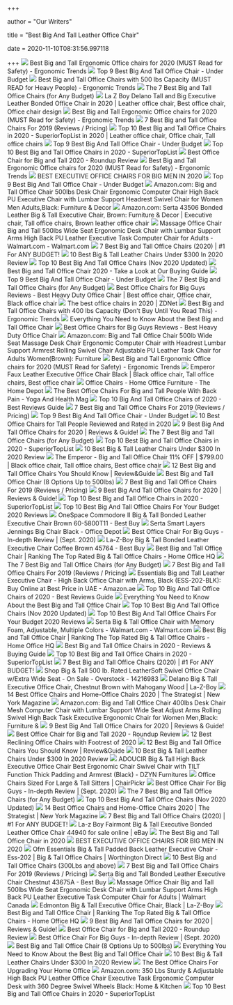 +++
        
author = "Our Writers"
        
title = "Best Big And Tall Leather Office Chair"
        
date = 2020-11-10T08:31:56.997118
        
+++
[ ![](http://ergonomictrends.com/wp-content/uploads/2018/06/Reficcer-High-Back-Chair-review.jpg)](http://ergonomictrends.com/wp-content/uploads/2018/06/Reficcer-High-Back-Chair-review.jpg) Best Big and Tall Ergonomic Office chairs for 2020 (MUST Read for Safety) -  Ergonomic Trends
[ ![](https://officechairjudge.com/wp-content/uploads/2019/06/La-Z-Boy-Delano-Big-Tall-Executive-Bonded-Leather-Office-Chair.jpg?x61104)](https://officechairjudge.com/wp-content/uploads/2019/06/La-Z-Boy-Delano-Big-Tall-Executive-Bonded-Leather-Office-Chair.jpg?x61104) Top 9 Best Big And Tall Office Chair - Under Budget
[ ![](http://ergonomictrends.com/wp-content/uploads/2018/11/best-big-tall-office-chair-500-lbs.jpg)](http://ergonomictrends.com/wp-content/uploads/2018/11/best-big-tall-office-chair-500-lbs.jpg) Best Big and Tall Office Chairs with 500 lbs Capacity (MUST READ for Heavy  People) - Ergonomic Trends
[ ![](https://techguided.com/wp-content/uploads/2018/08/best-big-and-tall-office-chairs.jpg)](https://techguided.com/wp-content/uploads/2018/08/best-big-and-tall-office-chairs.jpg) The 7 Best Big and Tall Office Chairs (for Any Budget)
[ ![](https://i.pinimg.com/originals/8e/c9/38/8ec93863de3cabb0da021492d35f252f.jpg)](https://i.pinimg.com/originals/8e/c9/38/8ec93863de3cabb0da021492d35f252f.jpg) La Z Boy Delano Tall and Big Executive Leather Bonded Office Chair in 2020  | Leather office chair, Best office chair, Office chair design
[ ![](http://ergonomictrends.com/wp-content/uploads/2018/06/best-big-and-tall-office-chairs.jpg)](http://ergonomictrends.com/wp-content/uploads/2018/06/best-big-and-tall-office-chairs.jpg) Best Big and Tall Ergonomic Office chairs for 2020 (MUST Read for Safety) -  Ergonomic Trends
[ ![](https://www.btod.com/blog/wp-content/uploads/2019/03/big-tall-chairs-1-best-bariatric.jpg)](https://www.btod.com/blog/wp-content/uploads/2019/03/big-tall-chairs-1-best-bariatric.jpg) 7 Best Big and Tall Office Chairs For 2019 (Reviews / Pricing)
[ ![](https://i.pinimg.com/originals/78/f5/ba/78f5ba2087d62ba94c10a8cc0543baac.png)](https://i.pinimg.com/originals/78/f5/ba/78f5ba2087d62ba94c10a8cc0543baac.png) Top 10 Best Big and Tall Office Chairs in 2020 - SuperiorTopList in 2020 | Leather  office chair, Office chair, Tall office chairs
[ ![](https://officechairjudge.com/wp-content/uploads/2017/09/BestMassage-High-Back-Big-and-Tall-Office-Chair.jpg?x61104)](https://officechairjudge.com/wp-content/uploads/2017/09/BestMassage-High-Back-Big-and-Tall-Office-Chair.jpg?x61104) Top 9 Best Big And Tall Office Chair - Under Budget
[ ![](https://superiortoplist.com/wp-content/uploads/2019/12/BestOffice-e1575961465178.jpg)](https://superiortoplist.com/wp-content/uploads/2019/12/BestOffice-e1575961465178.jpg) Top 10 Best Big and Tall Office Chairs in 2020 - SuperiorTopList
[ ![](https://chairinstitute.com/wp-content/uploads/2019/04/Best-Office-Chair-for-Big-and-Tall-Serta-Tranquility-Right-View-Main-Chair-Institute.jpg)](https://chairinstitute.com/wp-content/uploads/2019/04/Best-Office-Chair-for-Big-and-Tall-Serta-Tranquility-Right-View-Main-Chair-Institute.jpg) Best Office Chair for Big and Tall 2020 - Roundup Review
[ ![](http://ergonomictrends.com/wp-content/uploads/2018/06/YAMASORO-Ergonomic-High-Back-Chair-review.jpg)](http://ergonomictrends.com/wp-content/uploads/2018/06/YAMASORO-Ergonomic-High-Back-Chair-review.jpg) Best Big and Tall Ergonomic Office chairs for 2020 (MUST Read for Safety) -  Ergonomic Trends
[ ![](https://ztoplist.com/wp-content/uploads/2020/04/La-Z-Boy-Delano-Big-Tall-Executive-Office-Chair-High-Back-Ergonomic-Lumbar-Support-Bonded-Leather-Black-with-Mahogany-Wood-Finish.jpg)](https://ztoplist.com/wp-content/uploads/2020/04/La-Z-Boy-Delano-Big-Tall-Executive-Office-Chair-High-Back-Ergonomic-Lumbar-Support-Bonded-Leather-Black-with-Mahogany-Wood-Finish.jpg) BEST EXECUTIVE OFFICE CHAIRS FOR BIG MEN IN 2020
[ ![](https://officechairjudge.com/wp-content/uploads/2019/06/YAMASORO-Ergonomic-Executive-Office-Chair-Black.jpg?x61104)](https://officechairjudge.com/wp-content/uploads/2019/06/YAMASORO-Ergonomic-Executive-Office-Chair-Black.jpg?x61104) Top 9 Best Big And Tall Office Chair - Under Budget
[ ![](https://images-na.ssl-images-amazon.com/images/I/51-Vj1C75sL._AC_SX679_.jpg)](https://images-na.ssl-images-amazon.com/images/I/51-Vj1C75sL._AC_SX679_.jpg) Amazon.com: Big and Tall Office Chair 500lbs Desk Chair Ergonomic Computer  Chair High Back PU Executive Chair with Lumbar Support Headrest Swivel Chair  for Women Men Adults,Black: Furniture & Decor
[ ![](https://i.pinimg.com/originals/c1/2a/2e/c12a2e387bdb7bbf194dff3463f26121.jpg)](https://i.pinimg.com/originals/c1/2a/2e/c12a2e387bdb7bbf194dff3463f26121.jpg) Amazon.com: Serta 43506 Bonded Leather Big & Tall Executive Chair, Brown:  Furniture & Decor | Executive chair, Tall office chairs, Brown leather  office chair
[ ![](https://i5.walmartimages.com/asr/c583cb1d-9bcf-44cd-b22b-143a013dd2b0_1.8d3d54e512c4b80b1b67d8ca8c73f098.jpeg)](https://i5.walmartimages.com/asr/c583cb1d-9bcf-44cd-b22b-143a013dd2b0_1.8d3d54e512c4b80b1b67d8ca8c73f098.jpeg) Massage Office Chair Big and Tall 500lbs Wide Seat Ergonomic Desk Chair  with Lumbar Support Arms High Back PU Leather Executive Task Computer Chair  for Adults - Walmart.com - Walmart.com
[ ![](https://www.wellnessgrit.com/wp-content/uploads/2019/05/Serta-664x1024.jpg)](https://www.wellnessgrit.com/wp-content/uploads/2019/05/Serta-664x1024.jpg) 7 Best Big and Tall Office Chairs (2020) | #1 For ANY BUDGET!
[ ![](https://ws-na.amazon-adsystem.com/widgets/q?_encoding=UTF8&ASIN=B076ZWWXH7&Format=_SL500_&ID=AsinImage&MarketPlace=US&ServiceVersion=20070822&WS=1&tag=backtoback-20&language=en_US)](https://ws-na.amazon-adsystem.com/widgets/q?_encoding=UTF8&ASIN=B076ZWWXH7&Format=_SL500_&ID=AsinImage&MarketPlace=US&ServiceVersion=20070822&WS=1&tag=backtoback-20&language=en_US) 10 Best Big & Tall Leather Chairs Under $300 In 2020 Review
[ ![](https://bestchairsreviews.com/wp-content/uploads/2020/01/best_big_tall_office_Chairs.jpg)](https://bestchairsreviews.com/wp-content/uploads/2020/01/best_big_tall_office_Chairs.jpg) Top 10 Best Big And Tall Office Chairs (Nov 2020 Updated)
[ ![](https://webtrainingguides.com/wp-content/uploads/2020/01/big-and-tall-1.jpg)](https://webtrainingguides.com/wp-content/uploads/2020/01/big-and-tall-1.jpg) Best Big and Tall Office Chair 2020 - Take a Look at Our Buying Guide
[ ![](https://officechairjudge.com/wp-content/uploads/2019/06/Serta-Bonded-Leather-Big-Tall-Executive-Chair.jpg?x61104)](https://officechairjudge.com/wp-content/uploads/2019/06/Serta-Bonded-Leather-Big-Tall-Executive-Chair.jpg?x61104) Top 9 Best Big And Tall Office Chair - Under Budget
[ ![](https://techguided.com/wp-content/uploads/2018/08/AmazonBasics-Big-Tall.jpg)](https://techguided.com/wp-content/uploads/2018/08/AmazonBasics-Big-Tall.jpg) The 7 Best Big and Tall Office Chairs (for Any Budget)
[ ![](https://i.pinimg.com/originals/c8/09/ae/c809ae0e724a3054d7f5c771a3d597fd.jpg)](https://i.pinimg.com/originals/c8/09/ae/c809ae0e724a3054d7f5c771a3d597fd.jpg) Best Office Chairs for Big Guys Reviews - Best Heavy Duty Office Chair | Best  office chair, Office chair, Black office chair
[ ![](https://zdnet4.cbsistatic.com/hub/i/2020/01/17/c0ad1bc6-1ebd-44b4-a35b-3f8aae0e3b21/office-chair-4.jpg)](https://zdnet4.cbsistatic.com/hub/i/2020/01/17/c0ad1bc6-1ebd-44b4-a35b-3f8aae0e3b21/office-chair-4.jpg) The best office chairs in 2020 | ZDNet
[ ![](http://ergonomictrends.com/wp-content/uploads/2018/10/best-big-tall-office-chair-400-lbs.jpg)](http://ergonomictrends.com/wp-content/uploads/2018/10/best-big-tall-office-chair-400-lbs.jpg) Best Big and Tall Office Chairs with 400 lbs Capacity (Don't Buy Until You  Read This) - Ergonomic Trends
[ ![](https://images-na.ssl-images-amazon.com/images/I/61MDo%2BsRhqL._AC_SX522_.jpg)](https://images-na.ssl-images-amazon.com/images/I/61MDo%2BsRhqL._AC_SX522_.jpg) Everything You Need to Know About the Best Big and Tall Office Chair
[ ![](https://www.heavyduty.life/wp-content/uploads/2019/02/Flash-Furniture-HERCULES-Series-Big-Tall-500-lb.-Rated-Black-Leather-Executive-Swivel-Chair-with-Extra-Wide-Seat.jpg)](https://www.heavyduty.life/wp-content/uploads/2019/02/Flash-Furniture-HERCULES-Series-Big-Tall-500-lb.-Rated-Black-Leather-Executive-Swivel-Chair-with-Extra-Wide-Seat.jpg) Best Office Chairs for Big Guys Reviews - Best Heavy Duty Office Chair
[ ![](https://images-na.ssl-images-amazon.com/images/I/71jqdAfXJ4L._AC_SL1500_.jpg)](https://images-na.ssl-images-amazon.com/images/I/71jqdAfXJ4L._AC_SL1500_.jpg) Amazon.com: Big and Tall Office Chair 500lb Wide Seat Massage Desk Chair  Ergonomic Computer Chair with Headrest Lumbar Support Armrest Rolling  Swivel Chair Adjustable PU Leather Task Chair for Adults Women(Brown):  Furniture
[ ![](http://ergonomictrends.com/wp-content/uploads/2020/05/anda-seat-kaiser-chair-review-amz.jpg)](http://ergonomictrends.com/wp-content/uploads/2020/05/anda-seat-kaiser-chair-review-amz.jpg) Best Big and Tall Ergonomic Office chairs for 2020 (MUST Read for Safety) -  Ergonomic Trends
[ ![](https://i.pinimg.com/originals/a3/ae/78/a3ae78ed4e9cab5d54199e7aa75f208f.jpg)](https://i.pinimg.com/originals/a3/ae/78/a3ae78ed4e9cab5d54199e7aa75f208f.jpg) Emperor Faux Leather Executive Office Chair Black | Black office chair, Tall  office chairs, Best office chair
[ ![](https://images.homedepot-static.com/productImages/fc5218e5-1c1f-4884-9fb7-1efcd499b4bd/svn/black-merax-ergonomic-chairs-pp189619baa-64_400.jpg)](https://images.homedepot-static.com/productImages/fc5218e5-1c1f-4884-9fb7-1efcd499b4bd/svn/black-merax-ergonomic-chairs-pp189619baa-64_400.jpg) Office Chairs - Home Office Furniture - The Home Depot
[ ![](https://www.yogaandhealthmag.co.uk/wp-content/uploads/2020/01/Best-Big-and-Tall-Office-Chair.jpg)](https://www.yogaandhealthmag.co.uk/wp-content/uploads/2020/01/Best-Big-and-Tall-Office-Chair.jpg) The Best Office Chairs For Big and Tall People With Back Pain - Yoga And  Health Mag
[ ![](https://m.media-amazon.com/images/I/41FL0BkGBGL.jpg)](https://m.media-amazon.com/images/I/41FL0BkGBGL.jpg) Top 10 Big And Tall Office Chairs of 2020 - Best Reviews Guide
[ ![](https://www.btod.com/blog/wp-content/uploads/2019/03/big-tall-chairs-3-best-ergonomics.jpg)](https://www.btod.com/blog/wp-content/uploads/2019/03/big-tall-chairs-3-best-ergonomics.jpg) 7 Best Big and Tall Office Chairs For 2019 (Reviews / Pricing)
[ ![](https://officechairjudge.com/wp-content/uploads/2017/09/AmazonBasics-Big-Tall-Executive-Office-Chair.jpg?x61104)](https://officechairjudge.com/wp-content/uploads/2017/09/AmazonBasics-Big-Tall-Executive-Office-Chair.jpg?x61104) Top 9 Best Big And Tall Office Chair - Under Budget
[ ![](https://www.theworkbuzz.com/wp-content/uploads/2020/02/best-office-chairs-for-tall-people.jpg)](https://www.theworkbuzz.com/wp-content/uploads/2020/02/best-office-chairs-for-tall-people.jpg) 10 Best Office Chairs for Tall People Reviewed and Rated in 2020
[ ![](https://www.leaphomeward.com/wp-content/uploads/2019/11/LA-Z-Boy-Delano.jpg)](https://www.leaphomeward.com/wp-content/uploads/2019/11/LA-Z-Boy-Delano.jpg) 9 Best Big And Tall Office Chairs for 2020 | Reviews & Guide!
[ ![](https://techguided.com/wp-content/uploads/2018/08/HON-Wave.jpg)](https://techguided.com/wp-content/uploads/2018/08/HON-Wave.jpg) The 7 Best Big and Tall Office Chairs (for Any Budget)
[ ![](https://superiortoplist.com/wp-content/uploads/2019/12/HON-e1575961780354.jpg)](https://superiortoplist.com/wp-content/uploads/2019/12/HON-e1575961780354.jpg) Top 10 Best Big and Tall Office Chairs in 2020 - SuperiorTopList
[ ![](https://ws-na.amazon-adsystem.com/widgets/q?_encoding=UTF8&ASIN=B00EUU5HW2&Format=_SL500_&ID=AsinImage&MarketPlace=US&ServiceVersion=20070822&WS=1&tag=backtoback-20&language=en_US)](https://ws-na.amazon-adsystem.com/widgets/q?_encoding=UTF8&ASIN=B00EUU5HW2&Format=_SL500_&ID=AsinImage&MarketPlace=US&ServiceVersion=20070822&WS=1&tag=backtoback-20&language=en_US) 10 Best Big & Tall Leather Chairs Under $300 In 2020 Review
[ ![](https://i.pinimg.com/originals/79/24/c0/7924c029b545eb4f749e090167349207.jpg)](https://i.pinimg.com/originals/79/24/c0/7924c029b545eb4f749e090167349207.jpg) The Emperor - Big and Tall Office Chair 11% OFF | $799.00 | Black office  chair, Tall office chairs, Best office chair
[ ![](https://bestratedofficechair.com/wp-content/uploads/2019/06/Best-Selling-AmazonBasics-Office-Desk-Chairs-with-High-Back-1.jpg)](https://bestratedofficechair.com/wp-content/uploads/2019/06/Best-Selling-AmazonBasics-Office-Desk-Chairs-with-High-Back-1.jpg) 12 Best Big and Tall Office Chairs You Should Know | Review&Guide
[ ![](https://myergonomicchair.com/wp-content/uploads/2019/12/best-big-tall-office-chair.png)](https://myergonomicchair.com/wp-content/uploads/2019/12/best-big-tall-office-chair.png) Best Big and Tall Office Chair (8 Options Up to 500lbs)
[ ![](https://www.btod.com/blog/wp-content/uploads/2019/03/big-tall-chairs-7-best-fabric.jpg)](https://www.btod.com/blog/wp-content/uploads/2019/03/big-tall-chairs-7-best-fabric.jpg) 7 Best Big and Tall Office Chairs For 2019 (Reviews / Pricing)
[ ![](https://www.leaphomeward.com/wp-content/uploads/2019/11/HM-Aeron.jpg)](https://www.leaphomeward.com/wp-content/uploads/2019/11/HM-Aeron.jpg) 9 Best Big And Tall Office Chairs for 2020 | Reviews & Guide!
[ ![](https://superiortoplist.com/wp-content/uploads/2019/12/REFICCER-e1575961518987.jpg)](https://superiortoplist.com/wp-content/uploads/2019/12/REFICCER-e1575961518987.jpg) Top 10 Best Big and Tall Office Chairs in 2020 - SuperiorTopList
[ ![](https://images-na.ssl-images-amazon.com/images/I/71%2BOrmOVz0L._SL500_.jpg)](https://images-na.ssl-images-amazon.com/images/I/71%2BOrmOVz0L._SL500_.jpg) Top 10 Best Big And Tall Office Chairs For Your Budget 2020 Reviews
[ ![](https://pisces.bbystatic.com/image2/BestBuy_US/images/products/6345/6345410_sd.jpg;maxHeight=640;maxWidth=550)](https://pisces.bbystatic.com/image2/BestBuy_US/images/products/6345/6345410_sd.jpg;maxHeight=640;maxWidth=550) OneSpace Commodore II Big & Tall Bonded Leather Executive Chair Brown  60-5800T11 - Best Buy
[ ![](https://media.officedepot.com/image/upload/b_rgb:FFFFFF,c_pad,dpr_1.0,f_auto,h_666,q_auto,w_500/c_pad,h_666,w_500/v1/products/304574/304574_o01_serta_smart_layers_jennings_bonded_leather_high_back_big_and_tall_chair_102219?pgw=1)](https://media.officedepot.com/image/upload/b_rgb:FFFFFF,c_pad,dpr_1.0,f_auto,h_666,q_auto,w_500/c_pad,h_666,w_500/v1/products/304574/304574_o01_serta_smart_layers_jennings_bonded_leather_high_back_big_and_tall_chair_102219?pgw=1) Serta Smart Layers Jennings Big Chair Black - Office Depot
[ ![](https://pickadvisor.org/wp-content/uploads/2019/12/SMUGDESK-1432-1-600x600.jpg)](https://pickadvisor.org/wp-content/uploads/2019/12/SMUGDESK-1432-1-600x600.jpg) Best Office Chair For Big Guys - In-depth Review | (Sept. 2020)
[ ![](https://pisces.bbystatic.com/image2/BestBuy_US/images/products/4346/4346704_sd.jpg;maxHeight=640;maxWidth=550)](https://pisces.bbystatic.com/image2/BestBuy_US/images/products/4346/4346704_sd.jpg;maxHeight=640;maxWidth=550) La-Z-Boy Big & Tall Bonded Leather Executive Chair Coffee Brown 45764 - Best  Buy
[ ![](https://homeofficehq.net/wp-content/uploads/2018/08/office-desks-executive-office-desk-dark-wooden-desk-with-elegant-black-leather-office-chair-large-cabinet-and-credenza-spacious-brown-rug-e1533155768380.jpg)](https://homeofficehq.net/wp-content/uploads/2018/08/office-desks-executive-office-desk-dark-wooden-desk-with-elegant-black-leather-office-chair-large-cabinet-and-credenza-spacious-brown-rug-e1533155768380.jpg) Best Big and Tall Office Chair | Ranking The Top Rated Big & Tall Office  Chairs - Home Office HQ
[ ![](https://techguided.com/wp-content/uploads/2018/08/Serta-Executive.jpg)](https://techguided.com/wp-content/uploads/2018/08/Serta-Executive.jpg) The 7 Best Big and Tall Office Chairs (for Any Budget)
[ ![](https://www.btod.com/blog/wp-content/uploads/2019/03/best-big-tall-office-chairs-2020-blog-header.jpg)](https://www.btod.com/blog/wp-content/uploads/2019/03/best-big-tall-office-chairs-2020-blog-header.jpg) 7 Best Big and Tall Office Chairs For 2019 (Reviews / Pricing)
[ ![](https://images-na.ssl-images-amazon.com/images/I/411QKnvbeSL._AC_SY400_.jpg)](https://images-na.ssl-images-amazon.com/images/I/411QKnvbeSL._AC_SY400_.jpg) Essentials Big and Tall Leather Executive Chair - High Back Office Chair  with Arms, Black (ESS-202-BLK): Buy Online at Best Price in UAE - Amazon.ae
[ ![](https://m.media-amazon.com/images/I/31-fNi+vi6L.jpg)](https://m.media-amazon.com/images/I/31-fNi+vi6L.jpg) Top 10 Big And Tall Office Chairs of 2020 - Best Reviews Guide
[ ![](https://images-na.ssl-images-amazon.com/images/I/611m6DqSD0L._AC_SX522_.jpg)](https://images-na.ssl-images-amazon.com/images/I/611m6DqSD0L._AC_SX522_.jpg) Everything You Need to Know About the Best Big and Tall Office Chair
[ ![](https://bestchairsreviews.com/wp-content/uploads/2020/01/LaZBoy_Delano_Executive_Chair.jpg)](https://bestchairsreviews.com/wp-content/uploads/2020/01/LaZBoy_Delano_Executive_Chair.jpg) Top 10 Best Big And Tall Office Chairs (Nov 2020 Updated)
[ ![](https://images-na.ssl-images-amazon.com/images/I/81TL0rA8c4L._SL500_.jpg)](https://images-na.ssl-images-amazon.com/images/I/81TL0rA8c4L._SL500_.jpg) Top 10 Best Big And Tall Office Chairs For Your Budget 2020 Reviews
[ ![](https://i5.walmartimages.com/asr/924eaa33-4456-4dae-96f6-9373ddd8c91f_1.ef95316cd9332dff77ede80bd7c0cfe8.jpeg)](https://i5.walmartimages.com/asr/924eaa33-4456-4dae-96f6-9373ddd8c91f_1.ef95316cd9332dff77ede80bd7c0cfe8.jpeg) Serta Big & Tall Office Chair with Memory Foam, Adjustable, Multiple Colors  - Walmart.com - Walmart.com
[ ![](https://homeofficehq.net/wp-content/uploads/2018/08/81jc7pSV1uL._SL1500_-e1533154233564.jpg)](https://homeofficehq.net/wp-content/uploads/2018/08/81jc7pSV1uL._SL1500_-e1533154233564.jpg) Best Big and Tall Office Chair | Ranking The Top Rated Big & Tall Office  Chairs - Home Office HQ
[ ![](https://www.theo-theo.com/wp-content/uploads/2020/02/best-big-and-tall-office-chairs.jpg)](https://www.theo-theo.com/wp-content/uploads/2020/02/best-big-and-tall-office-chairs.jpg) Best Big and Tall Office Chairs in 2020 - Reviews & Buying Guide
[ ![](https://superiortoplist.com/wp-content/uploads/2019/12/AmazonBasics-e1575961911880.jpg)](https://superiortoplist.com/wp-content/uploads/2019/12/AmazonBasics-e1575961911880.jpg) Top 10 Best Big and Tall Office Chairs in 2020 - SuperiorTopList
[ ![](https://www.wellnessgrit.com/wp-content/uploads/2019/05/Herman-Miller-The-Aeron-1024x935.jpg)](https://www.wellnessgrit.com/wp-content/uploads/2019/05/Herman-Miller-The-Aeron-1024x935.jpg) 7 Best Big and Tall Office Chairs (2020) | #1 For ANY BUDGET!
[ ![](https://ak1.ostkcdn.com/images/products/is/images/direct/0cec98f9cda2fbbade5526eab0ca4ae0d77fcaaa/Big-%26-Tall-500-lb.-Rated-LeatherSoft-Swivel-Office-Chair-w-Extra-Wide-Seat.jpg?impolicy=medium)](https://ak1.ostkcdn.com/images/products/is/images/direct/0cec98f9cda2fbbade5526eab0ca4ae0d77fcaaa/Big-%26-Tall-500-lb.-Rated-LeatherSoft-Swivel-Office-Chair-w-Extra-Wide-Seat.jpg?impolicy=medium) Shop Big & Tall 500 lb. Rated LeatherSoft Swivel Office Chair w/Extra Wide  Seat - On Sale - Overstock - 14216983
[ ![](https://content.la-z-boy.com/Images/product/category/homeaccents/large/CHR200093_CDPprimary.jpg)](https://content.la-z-boy.com/Images/product/category/homeaccents/large/CHR200093_CDPprimary.jpg) Delano Big & Tall Executive Office Chair, Chestnut Brown with Mahogany Wood  | La-Z-Boy
[ ![](https://pyxis.nymag.com/v1/imgs/fdc/3a6/86a7075e3525ef1c07994401e3cd530a78-amazon-basics-exec-chair.rsquare.w600.jpg)](https://pyxis.nymag.com/v1/imgs/fdc/3a6/86a7075e3525ef1c07994401e3cd530a78-amazon-basics-exec-chair.rsquare.w600.jpg) 14 Best Office Chairs and Home-Office Chairs 2020 | The Strategist | New  York Magazine
[ ![](https://images-na.ssl-images-amazon.com/images/I/6116gQcN5xL._AC_SY355_.jpg)](https://images-na.ssl-images-amazon.com/images/I/6116gQcN5xL._AC_SY355_.jpg) Amazon.com: Big and Tall Office Chair 400lbs Desk Chair Mesh Computer Chair  with Lumbar Support Wide Seat Adjust Arms Rolling Swivel High Back Task  Executive Ergonomic Chair for Women Men,Black: Furniture &
[ ![](https://www.leaphomeward.com/wp-content/uploads/2019/11/Songmics.jpg)](https://www.leaphomeward.com/wp-content/uploads/2019/11/Songmics.jpg) 9 Best Big And Tall Office Chairs for 2020 | Reviews & Guide!
[ ![](https://chairinstitute.com/wp-content/uploads/2019/04/Best-Office-Chair-for-Big-and-Tall-Steelcase-Leap-Plus-Right-View-Main-Chair-Institute.jpg)](https://chairinstitute.com/wp-content/uploads/2019/04/Best-Office-Chair-for-Big-and-Tall-Steelcase-Leap-Plus-Right-View-Main-Chair-Institute.jpg) Best Office Chair for Big and Tall 2020 - Roundup Review
[ ![](https://m.media-amazon.com/images/I/41JdnpYbK+L.jpg)](https://m.media-amazon.com/images/I/41JdnpYbK+L.jpg) 12 Best Reclining Office Chairs with Footrest of 2020
[ ![](https://bestratedofficechair.com/wp-content/uploads/2019/06/Killabee-Extra-Large-Memory-Foam-Office-Gaming-Chair.jpg)](https://bestratedofficechair.com/wp-content/uploads/2019/06/Killabee-Extra-Large-Memory-Foam-Office-Gaming-Chair.jpg) 12 Best Big and Tall Office Chairs You Should Know | Review&Guide
[ ![](https://www.chairsfact.com/wp-content/uploads/2019/10/10-best-big-tall-leather-chairs-under-300-in-2020-review-1024x585.jpg)](https://www.chairsfact.com/wp-content/uploads/2019/10/10-best-big-tall-leather-chairs-under-300-in-2020-review-1024x585.jpg) 10 Best Big & Tall Leather Chairs Under $300 In 2020 Review
[ ![](https://dzynfurnitures.com/wp-content/uploads/2020/04/ashirwad-319-h-01.jpg)](https://dzynfurnitures.com/wp-content/uploads/2020/04/ashirwad-319-h-01.jpg) ADOUCIR Big & Tall High Back Executive Office Chair Best Ergonomic Chair  Swivel Chair with TILT Function Thick Padding and Armrest (Black) - DZYN  Furnitures
[ ![](https://chairpickr.com/wp-content/uploads/2019/09/Best-Large-And-Tall-ChairPickr-alt.jpg)](https://chairpickr.com/wp-content/uploads/2019/09/Best-Large-And-Tall-ChairPickr-alt.jpg) Office Chairs Sized For Large & Tall Sitters | ChairPickr
[ ![](https://pickadvisor.org/wp-content/uploads/2019/12/Serta-43506-2-600x600.jpg)](https://pickadvisor.org/wp-content/uploads/2019/12/Serta-43506-2-600x600.jpg) Best Office Chair For Big Guys - In-depth Review | (Sept. 2020)
[ ![](https://techguided.com/wp-content/uploads/2018/08/La-Z-Boy-Delano.jpg)](https://techguided.com/wp-content/uploads/2018/08/La-Z-Boy-Delano.jpg) The 7 Best Big and Tall Office Chairs (for Any Budget)
[ ![](https://bestchairsreviews.com/wp-content/uploads/2020/01/AMAZONBASICS_Big_Tall_Office_Chair.jpg)](https://bestchairsreviews.com/wp-content/uploads/2020/01/AMAZONBASICS_Big_Tall_Office_Chair.jpg) Top 10 Best Big And Tall Office Chairs (Nov 2020 Updated)
[ ![](https://pyxis.nymag.com/v1/imgs/742/d01/1fcb82626ad99af52e83ff3361fff50c73-sadie-big-and-tall-office-computer-chair.2x.rsquare.w600.jpg)](https://pyxis.nymag.com/v1/imgs/742/d01/1fcb82626ad99af52e83ff3361fff50c73-sadie-big-and-tall-office-computer-chair.2x.rsquare.w600.jpg) 14 Best Office Chairs and Home-Office Chairs 2020 | The Strategist | New  York Magazine
[ ![](https://www.wellnessgrit.com/wp-content/uploads/2019/05/La-Z-Boy-Design-1024x1024.jpeg)](https://www.wellnessgrit.com/wp-content/uploads/2019/05/La-Z-Boy-Design-1024x1024.jpeg) 7 Best Big and Tall Office Chairs (2020) | #1 For ANY BUDGET!
[ ![](https://i.ebayimg.com/images/g/H94AAOSwMKFeeCTL/s-l1600.jpg)](https://i.ebayimg.com/images/g/H94AAOSwMKFeeCTL/s-l1600.jpg) La-z Boy Fairmont Big & Tall Executive Bonded Leather Office Chair 44940  for sale online | eBay
[ ![](https://greatriskshift.com/wp-content/uploads/2020/09/amazon-tall-chair-606x1024.jpg)](https://greatriskshift.com/wp-content/uploads/2020/09/amazon-tall-chair-606x1024.jpg) The Best Big and Tall Office Chair in 2020
[ ![](https://ztoplist.com/wp-content/uploads/2020/04/OFFICE-FACTOR-Executive-Ergonomic-Office-Chair-Back-Mesh-Bonded-Leather-Seat-Flip-up-Arms-Molded-Seat-with-a-55kg-Foam-Density-Double-Handle-Mechanism-1-362x500.jpg)](https://ztoplist.com/wp-content/uploads/2020/04/OFFICE-FACTOR-Executive-Ergonomic-Office-Chair-Back-Mesh-Bonded-Leather-Seat-Flip-up-Arms-Molded-Seat-with-a-55kg-Foam-Density-Double-Handle-Mechanism-1-362x500.jpg) BEST EXECUTIVE OFFICE CHAIRS FOR BIG MEN IN 2020
[ ![](https://d1zloi9myumgkb.cloudfront.net/images/ess-202-ofm-leather-exec-chair-main.jpg)](https://d1zloi9myumgkb.cloudfront.net/images/ess-202-ofm-leather-exec-chair-main.jpg) Ofm Essentials Big & Tall Padded Back Leather Executive Chair - Ess-202 |  Big & Tall Office Chairs | Worthington Direct
[ ![](https://ws-na.amazon-adsystem.com/widgets/q?_encoding=UTF8&ASIN=B07P8DMF9V&Format=_SL250_&ID=AsinImage&MarketPlace=US&ServiceVersion=20070822&WS=1&tag=fadingred-20&language=en_US)](https://ws-na.amazon-adsystem.com/widgets/q?_encoding=UTF8&ASIN=B07P8DMF9V&Format=_SL250_&ID=AsinImage&MarketPlace=US&ServiceVersion=20070822&WS=1&tag=fadingred-20&language=en_US) 10 Best Big and Tall Office Chairs (300Lbs and above)
[ ![](https://www.btod.com/blog/wp-content/uploads/2019/03/big-tall-chairs-4-best-warranty.jpg)](https://www.btod.com/blog/wp-content/uploads/2019/03/big-tall-chairs-4-best-warranty.jpg) 7 Best Big and Tall Office Chairs For 2019 (Reviews / Pricing)
[ ![](https://pisces.bbystatic.com/image2/BestBuy_US/images/products/6355/6355130_sd.jpg;maxHeight=640;maxWidth=550)](https://pisces.bbystatic.com/image2/BestBuy_US/images/products/6355/6355130_sd.jpg;maxHeight=640;maxWidth=550) Serta Big and Tall Bonded Leather Executive Chair Chestnut 43675A - Best Buy
[ ![](https://i5.walmartimages.com/asr/d84b20d4-1a78-477e-ba86-699788416da7.cb526fa3a948173951a985d33c8bfece.jpeg?odnHeight=2000&odnWidth=2000&odnBg=ffffff)](https://i5.walmartimages.com/asr/d84b20d4-1a78-477e-ba86-699788416da7.cb526fa3a948173951a985d33c8bfece.jpeg?odnHeight=2000&odnWidth=2000&odnBg=ffffff) Massage Office Chair Big and Tall 500lbs Wide Seat Ergonomic Desk Chair  with Lumbar Support Arms High Back PU Leather Executive Task Computer Chair  for Adults | Walmart Canada
[ ![](http://content.la-z-boy.com/Images/product/categoryalt/large/45764A_alt.jpg)](http://content.la-z-boy.com/Images/product/categoryalt/large/45764A_alt.jpg) Edmonton Big & Tall Executive Office Chair, Black | La-Z-Boy
[ ![](https://homeofficehq.net/wp-content/uploads/2018/08/61CY4TuGTJL._SL1500_.jpg)](https://homeofficehq.net/wp-content/uploads/2018/08/61CY4TuGTJL._SL1500_.jpg) Best Big and Tall Office Chair | Ranking The Top Rated Big & Tall Office  Chairs - Home Office HQ
[ ![](https://www.leaphomeward.com/wp-content/uploads/2019/11/Serta-Mid-Back.jpg)](https://www.leaphomeward.com/wp-content/uploads/2019/11/Serta-Mid-Back.jpg) 9 Best Big And Tall Office Chairs for 2020 | Reviews & Guide!
[ ![](https://chairinstitute.com/wp-content/uploads/2019/04/Best-Office-Chair-for-Big-and-Tall-Herman-Miller-Aeron-Small-Chair-Institute.jpg)](https://chairinstitute.com/wp-content/uploads/2019/04/Best-Office-Chair-for-Big-and-Tall-Herman-Miller-Aeron-Small-Chair-Institute.jpg) Best Office Chair for Big and Tall 2020 - Roundup Review
[ ![](https://pickadvisor.org/wp-content/uploads/2019/12/Comfort-Products-Commodore-II-2-600x600.jpg)](https://pickadvisor.org/wp-content/uploads/2019/12/Comfort-Products-Commodore-II-2-600x600.jpg) Best Office Chair For Big Guys - In-depth Review | (Sept. 2020)
[ ![](https://ws-na.amazon-adsystem.com/widgets/q?_encoding=UTF8&ASIN=B07PXRNBCD&Format=_SL250_&ID=AsinImage&MarketPlace=US&ServiceVersion=20070822&WS=1&tag=mec-big-and-tall-20&language=en_US)](https://ws-na.amazon-adsystem.com/widgets/q?_encoding=UTF8&ASIN=B07PXRNBCD&Format=_SL250_&ID=AsinImage&MarketPlace=US&ServiceVersion=20070822&WS=1&tag=mec-big-and-tall-20&language=en_US) Best Big and Tall Office Chair (8 Options Up to 500lbs)
[ ![](https://cdn.f5homecenter.com/wp-content/uploads/2020/07/feature-24.jpg)](https://cdn.f5homecenter.com/wp-content/uploads/2020/07/feature-24.jpg) Everything You Need to Know About the Best Big and Tall Office Chair
[ ![](https://ws-na.amazon-adsystem.com/widgets/q?_encoding=UTF8&ASIN=B003Y6WOIS&Format=_SL500_&ID=AsinImage&MarketPlace=US&ServiceVersion=20070822&WS=1&tag=backtoback-20&language=en_US)](https://ws-na.amazon-adsystem.com/widgets/q?_encoding=UTF8&ASIN=B003Y6WOIS&Format=_SL500_&ID=AsinImage&MarketPlace=US&ServiceVersion=20070822&WS=1&tag=backtoback-20&language=en_US) 10 Best Big & Tall Leather Chairs Under $300 In 2020 Review
[ ![](https://specials-images.forbesimg.com/imageserve/5eea485bdb3b680006a1e736/960x0.jpg?cropX1=0&cropX2=800&cropY1=233&cropY2=766)](https://specials-images.forbesimg.com/imageserve/5eea485bdb3b680006a1e736/960x0.jpg?cropX1=0&cropX2=800&cropY1=233&cropY2=766) The Best Office Chairs For Upgrading Your Home Office
[ ![](https://images-na.ssl-images-amazon.com/images/I/71RZm7QXPmL._AC_SL1500_.jpg)](https://images-na.ssl-images-amazon.com/images/I/71RZm7QXPmL._AC_SL1500_.jpg) Amazon.com: 350 Lbs Sturdy & Adjustable High Back PU Leather Office Chair  Executive Task Ergonomic Computer Desk with 360 Degree Swivel Wheels Black:  Home & Kitchen
[ ![](https://superiortoplist.com/wp-content/uploads/2019/12/Flash-Furniture-e1575961636708.jpg)](https://superiortoplist.com/wp-content/uploads/2019/12/Flash-Furniture-e1575961636708.jpg) Top 10 Best Big and Tall Office Chairs in 2020 - SuperiorTopList
